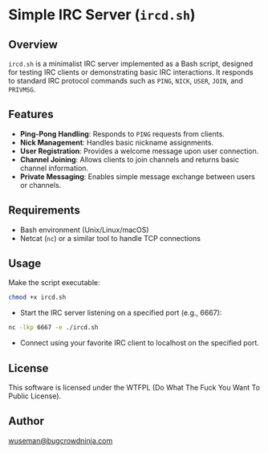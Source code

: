 # Simple IRC Server (`ircd.sh`)

## Overview

`ircd.sh` is a minimalist IRC server implemented as a Bash script, designed for testing IRC clients or demonstrating basic IRC interactions. It responds to standard IRC protocol commands such as `PING`, `NICK`, `USER`, `JOIN`, and `PRIVMSG`.

## Features

- **Ping-Pong Handling**: Responds to `PING` requests from clients.
- **Nick Management**: Handles basic nickname assignments.
- **User Registration**: Provides a welcome message upon user connection.
- **Channel Joining**: Allows clients to join channels and returns basic channel information.
- **Private Messaging**: Enables simple message exchange between users or channels.

## Requirements

- Bash environment (Unix/Linux/macOS)
- Netcat (`nc`) or a similar tool to handle TCP connections

## Usage

Make the script executable:

```bash
chmod +x ircd.sh
```

* Start the IRC server listening on a specified port (e.g., 6667):

```bash
nc -lkp 6667 -e ./ircd.sh
```

* Connect using your favorite IRC client to localhost on the specified port.

## License

This software is licensed under the WTFPL (Do What The Fuck You Want To Public License).

## Author

wuseman@bugcrowdninja.com
